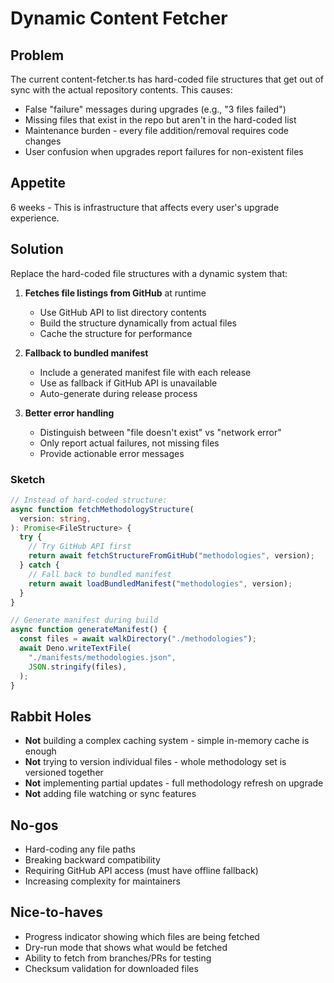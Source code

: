 # Dynamic Content Fetcher

## Problem

The current content-fetcher.ts has hard-coded file structures that get out of sync with the actual repository contents.
This causes:

- False "failure" messages during upgrades (e.g., "3 files failed")
- Missing files that exist in the repo but aren't in the hard-coded list
- Maintenance burden - every file addition/removal requires code changes
- User confusion when upgrades report failures for non-existent files

## Appetite

6 weeks - This is infrastructure that affects every user's upgrade experience.

## Solution

Replace the hard-coded file structures with a dynamic system that:

1. **Fetches file listings from GitHub** at runtime
   - Use GitHub API to list directory contents
   - Build the structure dynamically from actual files
   - Cache the structure for performance

2. **Fallback to bundled manifest**
   - Include a generated manifest file with each release
   - Use as fallback if GitHub API is unavailable
   - Auto-generate during release process

3. **Better error handling**
   - Distinguish between "file doesn't exist" vs "network error"
   - Only report actual failures, not missing files
   - Provide actionable error messages

### Sketch

```typescript
// Instead of hard-coded structure:
async function fetchMethodologyStructure(
  version: string,
): Promise<FileStructure> {
  try {
    // Try GitHub API first
    return await fetchStructureFromGitHub("methodologies", version);
  } catch {
    // Fall back to bundled manifest
    return await loadBundledManifest("methodologies", version);
  }
}

// Generate manifest during build
async function generateManifest() {
  const files = await walkDirectory("./methodologies");
  await Deno.writeTextFile(
    "./manifests/methodologies.json",
    JSON.stringify(files),
  );
}
```

## Rabbit Holes

- **Not** building a complex caching system - simple in-memory cache is enough
- **Not** trying to version individual files - whole methodology set is versioned together
- **Not** implementing partial updates - full methodology refresh on upgrade
- **Not** adding file watching or sync features

## No-gos

- Hard-coding any file paths
- Breaking backward compatibility
- Requiring GitHub API access (must have offline fallback)
- Increasing complexity for maintainers

## Nice-to-haves

- Progress indicator showing which files are being fetched
- Dry-run mode that shows what would be fetched
- Ability to fetch from branches/PRs for testing
- Checksum validation for downloaded files
